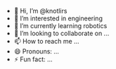 - 👋 Hi, I’m @knotlirs
- 👀 I’m interested in engineering 
- 🌱 I’m currently learning robotics 
- 💞️ I’m looking to collaborate on ...
- 📫 How to reach me ...
- 😄 Pronouns: ...
- ⚡ Fun fact: ...

<!---
knotlirs/knotlirs is a ✨ special ✨ repository because its `README.md` (this file) appears on your GitHub profile.
You can click the Preview link to take a look at your changes.
--->
